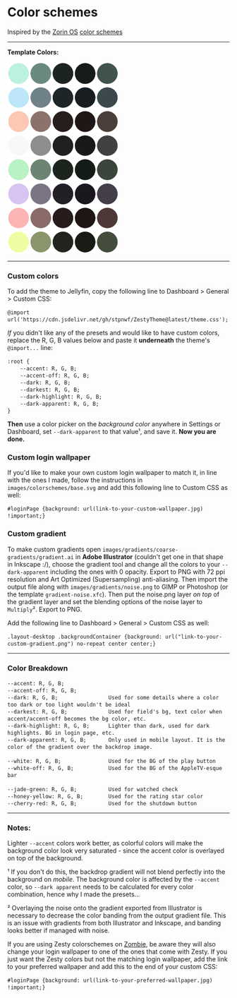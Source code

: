 # Color schemes

Inspired by the [Zorin OS](https://zorin.com/os/) [color schemes](https://github.com/ZorinOS/zorin-desktop-themes)

---

**Template Colors:**

<img src="./../images/colorschemes/cyan.png" alt="default" width="50%"/>

<img src="./../images/colorschemes/blue.png" alt="blue" width="50%"/>

<img src="./../images/colorschemes/coral.png" alt="coral" width="50%"/>

<img src="./../images/colorschemes/gray.png" alt="gray" width="50%"/>

<img src="./../images/colorschemes/green.png" alt="green" width="50%"/>

<img src="./../images/colorschemes/purple.png" alt="purple" width="50%"/>

<img src="./../images/colorschemes/red.png" alt="red" width="50%"/>

<img src="./../images/colorschemes/yellow.png" alt="yellow" width="50%"/>

---

### Custom colors

To add the theme to Jellyfin, copy the following line to Dashboard > General > Custom CSS:

```
@import url('https://cdn.jsdelivr.net/gh/stpnwf/ZestyTheme@latest/theme.css');
```

_If_ you didn't like any of the presets and would like to have custom colors, replace the R, G, B values below and paste it **underneath** the theme's `@import...` line:

```
:root {
    --accent: R, G, B;
    --accent-off: R, G, B;
    --dark: R, G, B;
    --darkest: R, G, B;
    --dark-highlight: R, G, B;
    --dark-apparent: R, G, B;
}
```

**Then** use a color picker on the *background color* anywhere in Settings or Dashboard, set `--dark-apparent` to that value¹, and save it. **Now you are done.**

### Custom login wallpaper

If you'd like to make your own custom login wallpaper to match it, in line with the ones I made, follow the instructions in `images/colorschemes/base.svg` and add this following line to Custom CSS as well:

```
#loginPage {background: url(link-to-your-custom-wallpaper.jpg) !important;}
```

### Custom gradient

To make custom gradients open `images/gradients/coarse-gradients/gradient.ai` in **Adobe Illustrator** (couldn't get one in that shape in Inkscape :/), choose the gradient tool and change all the colors to your `--dark-apparent` including the ones with 0 opacity. Export to PNG with 72 ppi resolution and Art Optimized (Supersampling) anti-aliasing. Then import the output file along with `images/gradients/noise.png` to GIMP or Photoshop (or the template `gradient-noise.xfc`). Then put the noise.png layer _on top_ of the gradient layer and set the blending options of the noise layer to `Multiply`². Export to PNG.

Add the following line to Dashboard > General > Custom CSS as well:

```
.layout-desktop .backgroundContainer {background: url("link-to-your-custom-gradient.png") no-repeat center center;}
```

---
### Color Breakdown

    --accent: R, G, B; 
    --accent-off: R, G, B; 
    --dark: R, G, B;                Used for some details where a color too dark or too light wouldn't be ideal
    --darkest: R, G, B;             Used for field's bg, text color when accent/accent-off becomes the bg color, etc.
    --dark-highlight: R, G, B;      Lighter than dark, used for dark highlights. BG in login page, etc.
    --dark-apparent: R, G, B;       Only used in mobile layout. It is the color of the gradient over the backdrop image.

    --white: R, G, B;               Used for the BG of the play button
    --white-off: R, G, B;           Used for the BG of the AppleTV-esque bar

    --jade-green: R, G, B;          Used for watched check
    --honey-yellow: R, G, B;        Used for the rating star color
    --cherry-red: R, G, B;          Used for the shutdown button

---

### Notes: 
 
 Lighter `--accent` colors work better, as colorful colors will make the background color look very saturated - since the accent color is overlayed on top of the background.

 ¹ If you don't do this, the backdrop gradient will not blend perfectly into the background on *mobile*. The background color is affected by the `--accent` color, so `--dark apparent` needs to be calculated for every color combination, hence why I made the presets...

 ² Overlaying the noise onto the gradient exported from Illustrator is necessary to decrease the color banding from the output gradient file. This is an issue with gradients from both Illustrator and Inkscape, and banding looks better if managed with noise. 

If you are using Zesty colorschemes on [Zombie](https://github.com/MakD/zombie-release/tree/main#color-palettes), be aware they will also change your login wallpaper to one of the ones that come with Zesty. If you just want the Zesty colors but not the matching login wallpaper, add the link to your preferred wallpaper and add this to the end of your custom CSS:

```
#loginPage {background: url(link-to-your-preferred-wallpaper.jpg) !important;}
```
 
